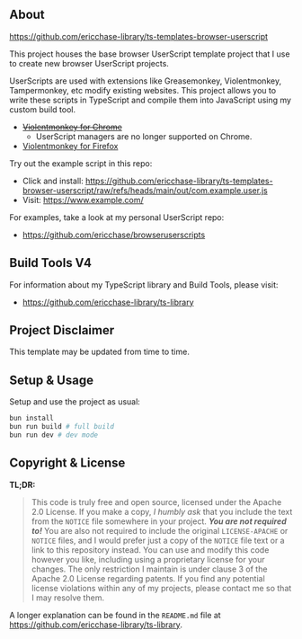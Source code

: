## About

https://github.com/ericchase-library/ts-templates-browser-userscript

This project houses the base browser UserScript template project that I use to create new browser UserScript projects.

UserScripts are used with extensions like Greasemonkey, Violentmonkey, Tampermonkey, etc modify existing websites. This project allows you to write these scripts in TypeScript and compile them into JavaScript using my custom build tool.

- ~~[Violentmonkey for Chrome](https://chromewebstore.google.com/detail/violentmonkey/jinjaccalgkegednnccohejagnlnfdag/)~~
  - UserScript managers are no longer supported on Chrome.
- [Violentmonkey for Firefox](https://addons.mozilla.org/en-US/firefox/addon/violentmonkey/)

Try out the example script in this repo:

- Click and install: https://github.com/ericchase-library/ts-templates-browser-userscript/raw/refs/heads/main/out/com.example.user.js
- Visit: https://www.example.com/

For examples, take a look at my personal UserScript repo:

- https://github.com/ericchase/browseruserscripts

## Build Tools V4

For information about my TypeScript library and Build Tools, please visit:

- https://github.com/ericchase-library/ts-library

## Project Disclaimer

This template may be updated from time to time.

## Setup & Usage

Setup and use the project as usual:

```bash
bun install
bun run build # full build
bun run dev # dev mode
```

## Copyright & License

**TL;DR:**

> This code is truly free and open source, licensed under the Apache 2.0 License. If you make a copy, _I humbly ask_ that you include the text from the `NOTICE` file somewhere in your project. **_You are not required to!_** You are also not required to include the original `LICENSE-APACHE` or `NOTICE` files, and I would prefer just a copy of the `NOTICE` file text or a link to this repository instead. You can use and modify this code however you like, including using a proprietary license for your changes. The only restriction I maintain is under clause 3 of the Apache 2.0 License regarding patents. If you find any potential license violations within any of my projects, please contact me so that I may resolve them.

A longer explanation can be found in the `README.md` file at https://github.com/ericchase-library/ts-library.
